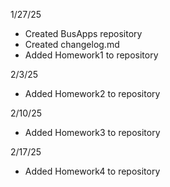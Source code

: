 1/27/25
- Created BusApps repository
- Created changelog.md
- Added Homework1 to repository

2/3/25
- Added Homework2 to repository

2/10/25
- Added Homework3 to repository

2/17/25
- Added Homework4 to repository

